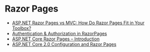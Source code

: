 # Razor Pages

- [ASP.NET Razor Pages vs MVC: How Do Razor Pages Fit in Your Toolbox?](https://stackify.com/asp-net-razor-pages-vs-mvc/)
- [Authentication & Authorization in RazorPages](http://www.hishambinateya.com/authentication-and-authorization-in-razorpages)
- [ASP.NET Core Razor Pages – Introduction](https://codingblast.com/asp-net-core-razor-pages/)
- [ASP.NET Core 2.0 Configuration and Razor Pages](https://dotnetcore.gaprogman.com/2017/05/25/asp-net-core-2-0-configuration-and-razor-pages/)